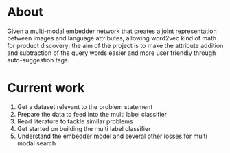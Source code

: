 # About

Given a multi-modal embedder network that creates a joint representation between images and language attributes, allowing word2vec kind of math for product discovery; the aim of the project is to make the attribute addition and subtraction of the query words easier and more user friendly through auto-suggestion tags.

# Current work

1. Get a dataset relevant to the problem statement
2. Prepare the data to feed into the multi label classifier
3. Read literature to tackle similar problems
4. Get started on building the multi label classifier 
5. Understand the embedder model and several other losses for multi modal search
